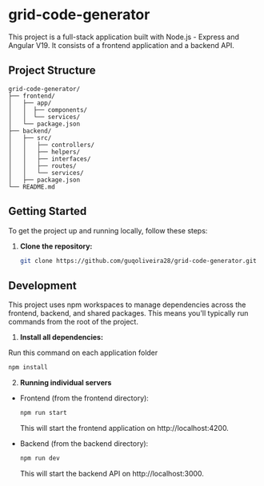 # grid-code-generator

This project is a full-stack application built with Node.js - Express and Angular V19. It consists of a frontend application and a backend API.

## Project Structure

```
grid-code-generator/
├── frontend/
│   ├── app/
│   │  ├── components/
│   │  └── services/
│   └── package.json
├── backend/
│   ├── src/
│   │   ├── controllers/
│   │   ├── helpers/
│   │   ├── interfaces/
│   │   ├── routes/
│   │   └── services/
│   ├── package.json
└── README.md
```

## Getting Started

To get the project up and running locally, follow these steps:

1. **Clone the repository:**

   ```bash
   git clone https://github.com/guqoliveira28/grid-code-generator.git
   ```

## Development

This project uses npm workspaces to manage dependencies across the frontend, backend, and shared packages. This means you'll typically run commands from the root of the project.

1. **Install all dependencies:**

Run this command on each application folder

   ```bash
   npm install
   ```

2. **Running individual servers**

 * Frontend (from the frontend directory):

   ```bash
   npm run start
   ```

   This will start the frontend application on http://localhost:4200.

* Backend (from the backend directory):

   ```bash
   npm run dev
   ```

   This will start the backend API on http://localhost:3000.
